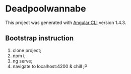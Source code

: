 # Deadpoolwannabe

This project was generated with [Angular CLI](https://github.com/angular/angular-cli) version 1.4.3.

## Bootstrap instruction

1. clone project;
2. npm i;
3. ng serve;
4. navigate to localhost:4200 & chill ;P
